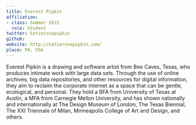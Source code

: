 ```yaml
---
title: Everest Pipkin
affiliation:
- class: Summer 2015
  role: Student
twitter: katierosepipkin
github:
website: http://katierosepipkin.com/
place: PA, USA
---
```

Everest Pipkin is a drawing and software artist from Bee Caves, Texas, who produces intimate work with large data sets. Through the use of online archives, big data repositories, and other resources for digital information, they aim to reclaim the corporate internet as a space that can be gentle, ecological, and personal. They hold a BFA from University of Texas at Austin, a MFA from Carnegie Mellon University, and has shown nationally and internationally at The Design Museum of London, The Texas Biennial, The XXI Triennale of Milan, Minneapolis College of Art and Design, and others.
